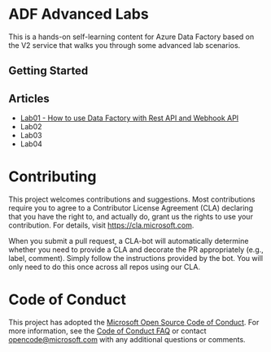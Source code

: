 # ADF Advanced Labs
This is a hands-on self-learning content for Azure Data Factory based on the V2 service that walks you through some advanced lab scenarios.

## Getting Started

## Articles

* [Lab01 - How to use Data Factory with Rest API and Webhook API](https://github.com/grazianiborcai/Data-Factory-Advanced-Labs/blob/master/articles/Lab01%20-%20Rest%20API%20and%20Webhook%20API%20in%20Data%20Factory.md)
* Lab02
* Lab03
* Lab04

# Contributing
This project welcomes contributions and suggestions.  Most contributions require you to agree to a
Contributor License Agreement (CLA) declaring that you have the right to, and actually do, grant us
the rights to use your contribution. For details, visit https://cla.microsoft.com.

When you submit a pull request, a CLA-bot will automatically determine whether you need to provide
a CLA and decorate the PR appropriately (e.g., label, comment). Simply follow the instructions
provided by the bot. You will only need to do this once across all repos using our CLA.

# Code of Conduct
This project has adopted the [Microsoft Open Source Code of Conduct](https://opensource.microsoft.com/codeofconduct/).
For more information, see the [Code of Conduct FAQ](https://opensource.microsoft.com/codeofconduct/faq/) or contact [opencode@microsoft.com](mailto:opencode@microsoft.com) with any additional questions or comments.
